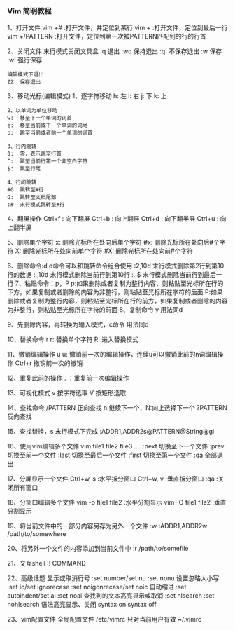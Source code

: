 ### Vim 简明教程

1、打开文件
	vim +#	:打开文件，并定位到某行
	vim +	:打开文件，定位到最后一行
	vim +/PATTERN	:打开文件，定位到第一次被PATTERN匹配到的行的行首

2、关闭文件
	末行模式关闭文具盒
	:q	退出
	:wq	保持退出
	:q!	不保存退出
	:w	保存
	:w!	强行保存
	
	编辑模式下退出
	ZZ	保存退出

3、移动光标(编辑模式)
	1、逐字符移动
	h:	左
	l:	右
	j:	下
	k:	上

	2、以单词为单位移动
	w:	移至下一个单词的词首
	e:	移至当前或下一个单词的词尾
	b:	跳至当前或者前一个单词的词首

	3、行内跳转
	0:	零，表示跳至行首
	^:	跳至当前行第一个非空白字符
	$:	跳至行尾

	4、行间跳转
	#G:	跳转至#行
	G:	跳转至文档尾部
	:#	末行模式跳转至#行

4、翻屏操作
	Ctrl+f	:	向下翻屏
	Ctrl+b	:	向上翻屏
	Ctrl+d	:	向下翻半屏
	Ctrl+u	:	向上翻半屏

5、删除单个字符
	x:	删除光标所在处向后单个字符
	#x:	删除光标所在处向后#个字符
	X:	删除光标所在处向前单个字符
	#X:	删除光标所在处向前#个字符

6、删除命令:d
	d命令可以和跳转命令组合使用
	:2,10d	末行模式删除第2行到第10行的数据
	:.,10d	末行模式删除当前行到第10行
	:.,$	末行模式删除当前行到最后一行
7、粘贴命令：p，P
	p:如果删除或者复制为整行内容，则粘贴至光标所在行的下方，如果复制或者删除的内容为非整行，则粘贴至光标所在字符的后面
	P:如果删除或者复制为整行内容，则粘贴至光标所在行的前方，如果复制或者删除的内容为非整行，则粘贴至光标所在字符的前面
8、复制命令 y
	用法同d

9、先删除内容，再转换为输入模式，c命令
	用法同d

10、替换命令 r
	r:	替换单个字符
	R:	进入替换模式

11、撤销编辑操作 u
	u:	撤销前一次的编辑操作，连续u可以撤销此前的n词编辑操作
	Ctrl+r	撤销前一次的撤销

12、重复此前的操作
	.	：重复前一次编辑操作

13、可视化模式
	v	按字符选取
	V	按矩形选取

14、查找命令
/PATTERN	正向查找	n:继续下一个，N:向上选择下一个
?PATTERN	反向查找

15、查找替换，s	末行模式下完成
	:ADDR1,ADDR2s@PATTERN@String@gi

16、使用vim编辑多个文件
	vim	file1 file2 file3 ....
	:next	切换至下一个文件
	:prev	切换至前一个文件
	:last	切换至最后一个文件
	:first	切换至第一个文件
	:qa	全部退出

17、分屏显示一个文件
	Ctrl+w, s	:水平拆分窗口
	Ctrl+w, v	:垂直拆分窗口
	:qa		:关闭所有窗口

18、分窗口编辑多个文件
	vim -o	file1 file2	:水平分割显示
	vim -O  file1 file2	:垂直分割显示

19、将当前文件中的一部分内容另存为另外一个文件
	:w
	:ADDR1,ADDR2w /path/to/somewhere

20、将另外一个文件的内容添加到当前文件中
	:r /path/to/somefile

21、交互shell
	:! COMMAND

22、高级话题
	显示或取消行号
	:set number/set nu
	:set nonu
	设置忽略大小写
	:set ic/set ignorecase
	:set noigonrecase/set noic
	自动缩进
	:set autoindent/set ai
	:set noai
	查找到的文本高亮显示或取消
	:set hlsearch
	:set nohlsearch
	语法高亮显示、关闭
	syntax on
	syntax off

23、vim配置文件
	全局配置文件 		/etc/vimrc
	只对当前用户有效	~/.vimrc

